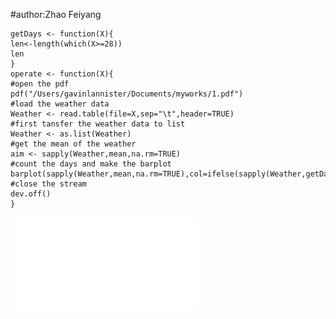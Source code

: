 #author:Zhao Feiyang



	getDays <- function(X){
	len<-length(which(X>=28))
	len
	}
	operate <- function(X){
	#open the pdf
	pdf("/Users/gavinlannister/Documents/myworks/1.pdf")
	#load the weather data
	Weather <- read.table(file=X,sep="\t",header=TRUE)
	#first tansfer the weather data to list
	Weather <- as.list(Weather)
	#get the mean of the weather
	aim <- sapply(Weather,mean,na.rm=TRUE)
	#count the days and make the barplot
	barplot(sapply(Weather,mean,na.rm=TRUE),col=ifelse(sapply(Weather,getDays)>7,"red",0))
	#close the stream
	dev.off()
	}

![avatar](1.pdf)
